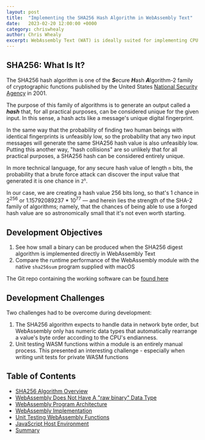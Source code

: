 ```yaml
---
layout: post
title:  "Implementing the SHA256 Hash Algorithm in WebAssembly Text"
date:   2023-02-20 12:00:00 +0000
category: chriswhealy
author: Chris Whealy
excerpt: WebAssembly Text (WAT) is ideally suited for implementing CPU intensive algorithms such as calculating a file's SHA256 hash.  This blog describes not only how I got this algorithm working in WebAssembly Text, but takes a wider view and looks at the areas where improvements could be made both in the performance of the host environment (JavaScript, in this case) and in the overall developer experience of working with WAT.
---
```


## SHA256: What Is It?

The SHA256 hash algorithm is one of the ***S***ecure ***H***ash ***A***lgorithm-2 family of cryptographic functions published by the United States [National Security Agency](https://en.wikipedia.org/wiki/National_Security_Agency) in 2001.

The purpose of this family of algorithms is to generate an output called a ***hash*** that, for all practical purposes, can be considered unique for the given input.
In this sense, a hash acts like a message's unique digital fingerprint.

In the same way that the probability of finding two human beings with identical fingerprints is unfeasibly low, so the probability that any two input messages will generate the same SHA256 hash value is also unfeasibly low.
Putting this another way, "hash collisions" are so unlikely that for all practical purposes, a SHA256 hash can be considered entirely unique.

In more technical language, for any secure hash value of length `n` bits, the probability that a brute force attack can discover the input value that generated it is one chance in <code>2<sup>n</sup></code>.

In our case, we are creating a hash value 256 bits long, so that's 1 chance in 2<sup>256</sup> or 1.15792089237 * 10<sup>77</sup> &mdash; and herein lies the strength of the SHA-2 family of algorithms; namely, that the chances of being able to use a forged hash value are so astronomically small that it's not even worth starting.

## Development Objectives

1. See how small a binary can be produced when the SHA256 digest algorithm is implemented directly in WebAssembly Text
1. Compare the runtime performance of the WebAssembly module with the native `sha256sum` program supplied with macOS

The Git repo containing the working software can be [found here](https://github.com/ChrisWhealy/wasm_sha256)

## Development Challenges

Two challenges had to be overcome during development:

1. The SHA256 algorithm expects to handle data in network byte order, but WebAssembly only has numeric data types that automatically rearrange a value's byte order according to the CPU's endianness.
1. Unit testing WASM functions within a module is an entirely manual process.
   This presented an interesting challenge - especially when writing unit tests for private WASM functions

## Table of Contents

- [SHA256 Algorithm Overview](/chriswhealy/sha256/algorithm-overview/)
- [WebAssembly Does Not Have A "raw binary" Data Type](/chriswhealy/sha256/endianness/)
- [WebAssembly Program Architecture](/chriswhealy/sha256/architecture/)
- [WebAssembly Implementation](/chriswhealy/sha256/implementation/)
- [Unit Testing WebAssembly Functions](/chriswhealy/sha256/testing/)
- [JavaScript Host Environment](/chriswhealy/sha256/host-environment/)
- [Summary](/chriswhealy/sha256/summary/)
